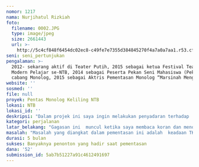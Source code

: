 ```yaml
---
nomor: 1217
nama: Nurjihatul Rizkiah
foto:
  filename: 0002.JPG
  type: image/jpeg
  size: 2661443
  url: >-
    http://5c4cf848f6454dc02ec8-c49fe7e7355d384845270f4a7a0a7aa1.r53.cf2.rackcdn.com/c40f17cb-7f2d-4840-b1a2-3c5610748972/0002.JPG
seni: seni_pertunjukan
pengalaman: >-
  2012- sekarang aktif di Teater Putih, 2015 sebagai ketua Festival Teater 
  Modern Pelajar se-NTB, 2014 sebagai Peserta Pekan Seni Mahasiswa (Peksiminas)
  cabang Monolog, 2015 sebagai Aktris Pementasan Monolog “Marsinah Menggugat”,
website: ''
sosmed: ''
file: null
proyek: Pentas Monolog Keliling NTB
lokasi: NTB
lokasi_id: ''
deskripsi: "Dalam projek ini saya ingin melakukan penyadaran terhadap  kaum perempuan dan pelajar dengan melakukan Pementasan Monolog Keliling NTB.\r\nNaskah monolog yang akan dipentaskan diangkat dari kisah nyata dan kejadian sering terdadi dan menimpa TWK di NTB.\r\nPentas monolog ini direncanakn untuk dilakukan di 5 kabupaten/kota di NTB yaitu Kab Lombeok Tengah, Kab. Lombok Timur, Kab. Sumbawa Besar, Kab. Dompu, dan Kota Bima.\r\n Pementasan inni akan dilakukan di Bulan September 2018."
kategori: perjalanan
latar_belakang: "Gagasan ini  muncul ketika saya membaca koran dan menonton berita, yang memberitakan banyak sekali permasalahan yang dialami oleh TKW di NTB. TKW dari negara rantau banyak yang pulang dengan membawa duka.\r\nfaktanya NTB merupakan salah satu Propinsi penghasil beras terbesar di Indonesia sehingga dijadikan sebagai Lumbung Pagan Nasional, selain  itu NTB (Lombok dan Sumbawa) terkenal sebaga destinasi wisata yang cukup di gemari beberapa tahun belakangan ini. Melihat hal tersebut, seharusnya masyarakat NTB dapat hidup makmur. Lalu mengapa harus mengadu nasib dinegeri orang? \r\nBerangkat dari pertanyaan tersebut. Saya merasa perlu memberikan suatu penyadaran kepada masyarakat khususnya kaum perempuan dan pelajar (sebagai penerus bangsa) agar dapat meningkatkan kualitas hidup, salah satunya dengan pendidikan gagar dapat mengelola daerah sendiri dan menafkahi hidup di negeri sendiri.\r\n"
masalah: "Masalah yang diangkat dalam pementasan ini adalah  keadaan TKW asal NTB. \r\nPara TKW rela menjadi budak di negeri orang dengan menjual impian untuk hidup lebih baik dengan harapan segalanya dapat berubah.\r\n Tidak jarang para TKW menerima perlakuan yang tidak baik, mulai dari pemotongan gaji, penyiksaan, pemerkosaan, bahkan pembunuhan serta organ tubuhnya di perjual belikan.\r\nKisah dalam Naskah ini diangkat dari kisah nyata yang dialami oleh TKW asal Lombok Timur, yang merantau di Arab dan pulang tinggal berupa mayat. tidak hanya itu mayat TKW tersebut telah dimasukan kedalam peti dan dikawal oleh polisi sehingga keluarga tidak diizinkan untuk membuka peti tersebut. Permasalahan lainnya adalah organ tubuh mayat yang dipulangkan banyak yang tidak lengkap, karena sebelum mayat sampai di kampung halaman, terlebih dahulu organ tubuhnya diambil dan di jual.\r\nDengan pementasan tersebut diharapkan kepada khususnya kaum perempuan untuk memperbaiki kualitas diri dengan pendidikan  agar mampu mendapat penghidupan yang lebih baik di negeri sendiri.\r\nDengan adanyaa peristiwa naas yang serig dialami TKW diharapkan juga kepada pemerintah (terkait) agar lebih memperhatikan basib para pahlawan devisa yang berjuang di negeri orang.\r\n"
durasi: 5 bulan
sukses: Banyaknya penonton yang hadir saat pementasan
dana: '52'
submission_id: 5ab7b51227a91c4612491697
---
```

